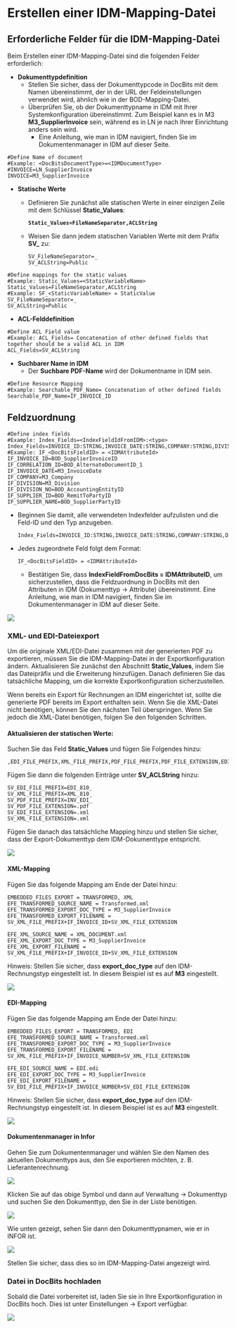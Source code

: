 # Erstellen einer IDM-Mapping-Datei

## Erforderliche Felder für die IDM-Mapping-Datei

Beim Erstellen einer IDM-Mapping-Datei sind die folgenden Felder erforderlich:

* **Dokumenttypdefinition**
  * Stellen Sie sicher, dass der Dokumenttypcode in DocBits mit dem Namen übereinstimmt, der in der URL der Feldeinstellungen verwendet wird, ähnlich wie in der BOD-Mapping-Datei.
  * Überprüfen Sie, ob der Dokumenttypname in IDM mit Ihrer Systemkonfiguration übereinstimmt. Zum Beispiel kann es in M3 **M3\_SupplierInvoice** sein, während es in LN je nach Ihrer Einrichtung anders sein wird.
    * Eine Anleitung, wie man in IDM navigiert, finden Sie im Dokumentenmanager in IDM auf dieser Seite.

```properties
#Define Name of document
#Example: <DocBitsDocumentType>=<IDMDocumentType>
#INVOICE=LN_SupplierInvoice
INVOICE=M3_SupplierInvoice
```

* **Statische Werte**
  *   Definieren Sie zunächst alle statischen Werte in einer einzigen Zeile mit dem Schlüssel **Static\_Values**:

      <pre class="language-properties"><code class="lang-properties"><strong>Static_Values=FileNameSeparator,ACLString
      </strong></code></pre>
  *   Weisen Sie dann jedem statischen Variablen Werte mit dem Präfix **SV\_** zu:

      ```properties
      SV_FileNameSeparator=_
      SV_ACLString=Public
      ```

```properties
#Define mappings for the static values
#Example: Static_Values=<StaticVariableName>
Static_Values=FileNameSeparator,ACLString
#Example: SF_<StaticVariableName> = StaticValue
SV_FileNameSeparator=_
SV_ACLString=Public
```

* **ACL-Felddefinition**

```properties
#Define ACL Field value
#Example: ACL_Fields= Concatenation of other defined fields that together should be a valid ACL in IDM
ACL_Fields=SV_ACLString
```

* **Suchbarer Name in IDM**
  * Der **Suchbare PDF-Name** wird der Dokumentname in IDM sein.

```properties
#Define Resource Mapping
#Example: Searchable_PDF_Name= Concatenation of other defined fields
Searchable_PDF_Name=IF_INVOICE_ID
```

## Feldzuordnung

```properties
#Define index fields
#Example: Index_Fields=<IndexFieldIdFromIDM>:<type>
Index_Fields=INVOICE_ID:STRING,INVOICE_DATE:STRING,COMPANY:STRING,DIVISION:STRING,DIVISION_NO:STRING,CORRELATION_ID:STRING,SUPPLIER_ID:STRING,SUPPLIER_NAME:STRING
#Example: IF_<DocBitsFieldID> = <IDMAttributeId>
IF_INVOICE_ID=BOD_SupplierInvoiceID
IF_CORRELATION_ID=BOD_AlternateDocumentID_1
IF_INVOICE_DATE=M3_InvoiceDate
IF_COMPANY=M3_Company
IF_DIVISION=M3_Division
IF_DIVISION_NO=BOD_AccountingEntityID
IF_SUPPLIER_ID=BOD_RemitToPartyID
IF_SUPPLIER_NAME=BOD_SupplierPartyID
```

*   Beginnen Sie damit, alle verwendeten Indexfelder aufzulisten und die Feld-ID und den Typ anzugeben.

    ```properties
    Index_Fields=INVOICE_ID:STRING,INVOICE_DATE:STRING,COMPANY:STRING,DIVISION:STRING,DIVISION_NO:STRING,CORRELATION_ID:STRING,SUPPLIER_ID:STRING,SUPPLIER_NAME:STRING
    ```
*   Jedes zugeordnete Feld folgt dem Format:

    ```properties
    IF_<DocBitsFieldID> = <IDMAttributeId>
    ```

    * Bestätigen Sie, dass **IndexFieldFromDocBits = IDMAttributeID**, um sicherzustellen, dass die Feldzuordnung in DocBits mit den Attributen in IDM (Dokumenttyp → Attribute) übereinstimmt. Eine Anleitung, wie man in IDM navigiert, finden Sie im Dokumentenmanager in IDM auf dieser Seite.

![](https://files.gitbook.com/v0/b/gitbook-x-prod.appspot.com/o/spaces%2FT2n2w4uDCJvv7CJ5zrdk%2Fuploads%2FzT9MMKlFCSBJtRW1pf4s%2Fimage.png?alt=media\&token=ea2f6ae2-f9f2-48d3-98e3-ed06dcda69f1)

### XML- und EDI-Dateiexport

Um die originale XML/EDI-Datei zusammen mit der generierten PDF zu exportieren, müssen Sie die IDM-Mapping-Datei in der Exportkonfiguration ändern. Aktualisieren Sie zunächst den Abschnitt **Static\_Values**, indem Sie das Dateipräfix und die Erweiterung hinzufügen. Danach definieren Sie das tatsächliche Mapping, um die korrekte Exportkonfiguration sicherzustellen.

Wenn bereits ein Export für Rechnungen an IDM eingerichtet ist, sollte die generierte PDF bereits im Export enthalten sein. Wenn Sie die XML-Datei nicht benötigen, können Sie den nächsten Teil überspringen. Wenn Sie jedoch die XML-Datei benötigen, folgen Sie den folgenden Schritten.

#### Aktualisieren der statischen Werte:

Suchen Sie das Feld **Static\_Values** und fügen Sie Folgendes hinzu:

```
,EDI_FILE_PREFIX,XML_FILE_PREFIX,PDF_FILE_PREFIX,PDF_FILE_EXTENSION,EDI_FILE_EXTENSION,XML_FILE_EXTENSION
```

Fügen Sie dann die folgenden Einträge unter **SV\_ACLString** hinzu:

```
SV_EDI_FILE_PREFIX=EDI_810_
SV_XML_FILE_PREFIX=XML_810_
SV_PDF_FILE_PREFIX=INV_EDI_
SV_PDF_FILE_EXTENSION=.pdf
SV_EDI_FILE_EXTENSION=.xml
SV_XML_FILE_EXTENSION=.xml
```

Fügen Sie danach das tatsächliche Mapping hinzu und stellen Sie sicher, dass der Export-Dokumenttyp dem IDM-Dokumenttype entspricht.

![](https://docs.docbits.com/~gitbook/image?url=https%3A%2F%2F578966019-files.gitbook.io%2F%7E%2Ffiles%2Fv0%2Fb%2Fgitbook-x-prod.appspot.com%2Fo%2Fspaces%252FT2n2w4uDCJvv7CJ5zrdk%252Fuploads%252F6k18wa4zSaSZkvfEKMwW%252Fimage.png%3Falt%3Dmedia%26token%3De6c49d36-44b9-4d18-9d22-63d30205dbd5\&width=768\&dpr=4\&quality=100\&sign=3ac8bc32\&sv=2)

#### XML-Mapping

Fügen Sie das folgende Mapping am Ende der Datei hinzu:

```
EMBEDDED_FILES_EXPORT = TRANSFORMED, XML
EFE_TRANSFORMED_SOURCE_NAME = Transformed.xml
EFE_TRANSFORMED_EXPORT_DOC_TYPE = M3_SupplierInvoice
EFE_TRANSFORMED_EXPORT_FILENAME = SV_XML_FILE_PREFIX+IF_INVOICE_ID+SV_XML_FILE_EXTENSION

EFE_XML_SOURCE_NAME = XML_DOCUMENT.xml
EFE_XML_EXPORT_DOC_TYPE = M3_SupplierInvoice
EFE_XML_EXPORT_FILENAME = SV_XML_FILE_PREFIX+IF_INVOICE_ID+SV_XML_FILE_EXTENSION
```

Hinweis: Stellen Sie sicher, dass **export\_doc\_type** auf den IDM-Rechnungstyp eingestellt ist. In diesem Beispiel ist es auf **M3** eingestellt.

![](https://docs.docbits.com/~gitbook/image?url=https%3A%2F%2F578966019-files.gitbook.io%2F%7E%2Ffiles%2Fv0%2Fb%2Fgitbook-x-prod.appspot.com%2Fo%2Fspaces%252FT2n2w4uDCJvv7CJ5zrdk%252Fuploads%252FlXToG368VI7Fc7HDguCn%252Fimage.png%3Falt%3Dmedia%26token%3Dcb153977-34e1-4f5f-a416-60e3141b4aca\&width=768\&dpr=4\&quality=100\&sign=b7d9585c\&sv=2)

#### EDI-Mapping

Fügen Sie das folgende Mapping am Ende der Datei hinzu:

```
EMBEDDED_FILES_EXPORT = TRANSFORMED, EDI
EFE_TRANSFORMED_SOURCE_NAME = Transformed.xml
EFE_TRANSFORMED_EXPORT_DOC_TYPE = M3_SupplierInvoice
EFE_TRANSFORMED_EXPORT_FILENAME = SV_XML_FILE_PREFIX+IF_INVOICE_NUMBER+SV_XML_FILE_EXTENSION

EFE_EDI_SOURCE_NAME = EDI.edi
EFE_EDI_EXPORT_DOC_TYPE = M3_SupplierInvoice
EFE_EDI_EXPORT_FILENAME = SV_EDI_FILE_PREFIX+IF_INVOICE_NUMBER+SV_EDI_FILE_EXTENSION
```

Hinweis: Stellen Sie sicher, dass **export\_doc\_type** auf den IDM-Rechnungstyp eingestellt ist. In diesem Beispiel ist es auf **M3** eingestellt.

![](https://docs.docbits.com/~gitbook/image?url=https%3A%2F%2F578966019-files.gitbook.io%2F%7E%2Ffiles%2Fv0%2Fb%2Fgitbook-x-prod.appspot.com%2Fo%2Fspaces%252FT2n2w4uDCJvv7CJ5zrdk%252Fuploads%252FSrF54zkGq6aYYuJq1KAI%252Fimage.png%3Falt%3Dmedia%26token%3D403c9bfa-7e97-4d3c-a4b0-1bb82b98fe50\&width=768\&dpr=4\&quality=100\&sign=a768865f\&sv=2)

#### Dokumentenmanager in Infor

Gehen Sie zum Dokumentenmanager und wählen Sie den Namen des aktuellen Dokumenttyps aus, den Sie exportieren möchten, z. B. Lieferantenrechnung.

![](https://docs.docbits.com/~gitbook/image?url=https%3A%2F%2Flh7-us.googleusercontent.com%2FEV3uw3R1L6_RRANB7FRLwtUFMbv_KGtL4x6kAk6lEYhwI90UeG2uWqFD2Azpxv-SRFl9zfvdratOZbXxp2D1-SryLo3Boj2x9Xc4PQXJ6vUhX5c9pvhv4XHuCk-qMK51DZ885vRUJ5dwES7k84uhoyk\&width=768\&dpr=4\&quality=100\&sign=a2f25ec9\&sv=2)

Klicken Sie auf das obige Symbol und dann auf Verwaltung → Dokumenttyp und suchen Sie den Dokumenttyp, den Sie in der Liste benötigen.

![](https://docs.docbits.com/~gitbook/image?url=https%3A%2F%2Flh7-us.googleusercontent.com%2FldsuINS9SCUQm3E57s8j_95gzBGwHQFavcf6d3myg6tuVxRoQHtq8R-6we5OEJ63swDxwPc9w7hbySWqWdfaMsGdQpn99m6EchPY5f5DzXEj-8mjocwPNtdJVNP34CuPvw0JIImDgFX1Q05M8-ogZo8\&width=768\&dpr=4\&quality=100\&sign=a1149783\&sv=2)

Wie unten gezeigt, sehen Sie dann den Dokumenttypnamen, wie er in INFOR ist.

![](https://docs.docbits.com/~gitbook/image?url=https%3A%2F%2Flh7-us.googleusercontent.com%2FKSreWGS7TqdMP64BqtufM24xk0RDnNDHUZapnPsSuRj_umPJ3icll89KI2RYpbtet2F6ccL8QfYbl27-2j1nQPwQ0z-Nq873c4Tv72ee9AJhKMxynIUxmJKKsQQCupW_dpRfw_5BXm0WvAnw4HOALmw\&width=768\&dpr=4\&quality=100\&sign=62bfe0a6\&sv=2)

Stellen Sie sicher, dass dies so im IDM-Mapping-Datei angezeigt wird.

### Datei in DocBits hochladen

Sobald die Datei vorbereitet ist, laden Sie sie in Ihre Exportkonfiguration in DocBits hoch. Dies ist unter Einstellungen → Export verfügbar.

![](https://docs.docbits.com/~gitbook/image?url=https%3A%2F%2Flh7-us.googleusercontent.com%2FrUHhvImiWamK6JxnWSPL4JEioAJq3AmvdsubJDo-DoDV9F_i5mZ42YDnjqZUYKYSJu1Cetc_4fLwlvvmoZXYIzmBf3hoyW6RjfP9HQ8FkNDhW1IbLHvNTCHWFRaeCECdZ97u79-Eu37TvzqnqGPEayM\&width=768\&dpr=4\&quality=100\&sign=a13b8c88\&sv=2)

